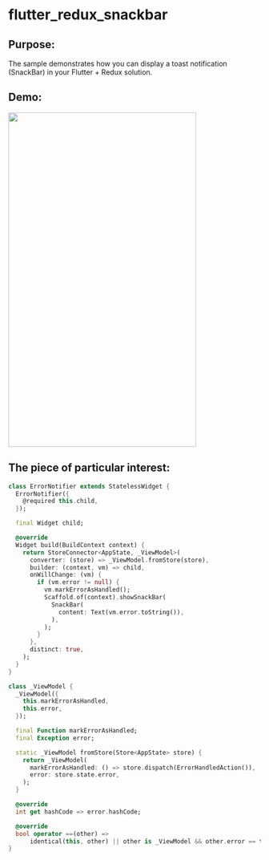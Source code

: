 # flutter_redux_snackbar

## Purpose:
The sample demonstrates how you can display a toast notification (SnackBar) in your Flutter + Redux solution.

## Demo:
<img src="https://user-images.githubusercontent.com/8143332/61171955-29aecb80-a587-11e9-8f0d-50cafb658f7a.gif" width="375" height="667" />

## The piece of particular interest:
```dart
class ErrorNotifier extends StatelessWidget {
  ErrorNotifier({
    @required this.child,
  });

  final Widget child;

  @override
  Widget build(BuildContext context) {
    return StoreConnector<AppState, _ViewModel>(
      converter: (store) => _ViewModel.fromStore(store),
      builder: (context, vm) => child,
      onWillChange: (vm) {
        if (vm.error != null) {
          vm.markErrorAsHandled();
          Scaffold.of(context).showSnackBar(
            SnackBar(
              content: Text(vm.error.toString()),
            ),
          );
        }
      },
      distinct: true,
    );
  }
}

class _ViewModel {
  _ViewModel({
    this.markErrorAsHandled,
    this.error,
  });

  final Function markErrorAsHandled;
  final Exception error;

  static _ViewModel fromStore(Store<AppState> store) {
    return _ViewModel(
      markErrorAsHandled: () => store.dispatch(ErrorHandledAction()),
      error: store.state.error,
    );
  }

  @override
  int get hashCode => error.hashCode;

  @override
  bool operator ==(other) =>
      identical(this, other) || other is _ViewModel && other.error == this.error;
}
```

